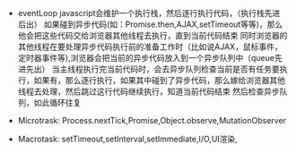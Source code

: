 - eventLoop 
javascript会维护一个执行栈，然后逐行执行代码，（执行栈先进后出）
如果碰到异步代码(如：Promise.then,AJAX,setTimeout等等)，那么他会把这些代码交给浏览器其他线程去执行，直到当前代码结束
同时浏览器的其他线程在要处理异步代码执行前的准备工作时（比如说AJAX，鼠标事件，定时器事件等),浏览器会把当前的异步代码放入到一个异步队列中（queue先进先出）
当主线程执行完当前代码时，会去异步队列检查当前是否有任务要执行，如果有，那么逐行执行，如果其中碰到了异步代码，那么嫁给浏览器其他线程去处理，然后跳过这行代码继续执行，知道当前代码结束
然后检查异步队列，如此循环往复

- Microtrask:
Process.nextTick,Promise,Object.observe,MutationObserver
- Macrotask:
setTimeout,setInterval,setImmediate,I/O,UI渲染,<script>中的js代码；

